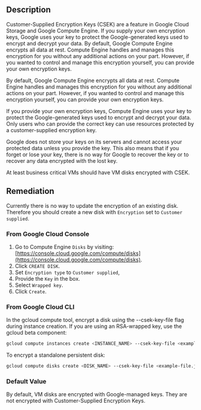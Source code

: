 ## Description

Customer-Supplied Encryption Keys (CSEK) are a feature in Google Cloud Storage and Google Compute Engine. If you supply your own encryption keys, Google uses your key to protect the Google-generated keys used to encrypt and decrypt your data. By default, Google Compute Engine encrypts all data at rest. Compute Engine handles and manages this encryption for you without any additional actions on your part. However, if you wanted to control and manage this encryption yourself, you can provide your own encryption keys.

By default, Google Compute Engine encrypts all data at rest. Compute Engine handles and manages this encryption for you without any additional actions on your part. However, if you wanted to control and manage this encryption yourself, you can provide your own encryption keys.

If you provide your own encryption keys, Compute Engine uses your key to protect the Google-generated keys used to encrypt and decrypt your data. Only users who can provide the correct key can use resources protected by a customer-supplied encryption key.

Google does not store your keys on its servers and cannot access your protected data unless you provide the key. This also means that if you forget or lose your key, there is no way for Google to recover the key or to recover any data encrypted with the lost key.

At least business critical VMs should have VM disks encrypted with CSEK.

## Remediation

Currently there is no way to update the encryption of an existing disk. Therefore you should create a new disk with `Encryption` set to `Customer supplied`.

### From Google Cloud Console

1. Go to Compute Engine `Disks` by visiting: [https://console.cloud.google.com/compute/disks](https://console.cloud.google.com/compute/disks).
2. Click `CREATE DISK`.
3. Set `Encryption type` to `Customer supplied`,
4. Provide the `Key` in the box.
5. Select `Wrapped key`.
6. Click `Create`.

### From Google Cloud CLI

In the gcloud compute tool, encrypt a disk using the --csek-key-file flag during instance creation. If you are using an RSA-wrapped key, use the gcloud beta component:

```bash
gcloud compute instances create <INSTANCE_NAME> --csek-key-file <example-file.json>
```

To encrypt a standalone persistent disk:

```bash
gcloud compute disks create <DISK_NAME> --csek-key-file <example-file.json>
```

### Default Value

By default, VM disks are encrypted with Google-managed keys. They are not encrypted with Customer-Supplied Encryption Keys.
